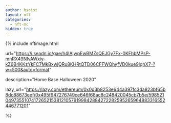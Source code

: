 ```yaml
---
author: bsoist
layout: nft
categories:
  - nft-mc
hidden: true
---
```

{% include nftimage.html 

url="https://i.seadn.io/gae/h4IAjwpEwBMZsQEJGy7Fx-0KFhbMPsP-mnRX49NIvAWxiy-kZ6B4KKzYkFC7MkBxwjQRu8KHRtQTD06CFFWQhyfVD0kue9IqhX7-?w=500&auto=format"

description="Home Base Halloween 2020"

lazy_url="https://lazy.com/ethereum/0x0d3b8253e644a397fc3da823bf65b8dc88673eef/0x495f947276749ce646f68ac8c248420045cb7b5e/5985210497355107417265215381210579199842884272282595265964883316552446771201"

%}


